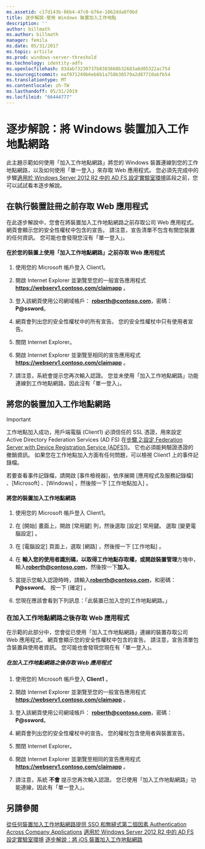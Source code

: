 ```yaml
---
ms.assetid: c17d143b-86b4-47c0-b76e-1862dda8f0bd
title: 逐步解說-使用 Windows 裝置加入工作地點
description: ''
author: billmath
ms.author: billmath
manager: femila
ms.date: 05/31/2017
ms.topic: article
ms.prod: windows-server-threshold
ms.technology: identity-adfs
ms.openlocfilehash: 83dab73230737b8303660b32683a6d05322ac754
ms.sourcegitcommit: eaf071249b6eb6b1a758b38579a2d87710abfb54
ms.translationtype: MT
ms.contentlocale: zh-TW
ms.lasthandoff: 05/31/2019
ms.locfileid: "66444777"
---
```

# <a name="walkthrough-workplace-join-with-a-windows-device"></a>逐步解說：將 Windows 裝置加入工作地點網路

此主題示範如何使用「加入工作地點網路」將您的 Windows 裝置連線到您的工作地點網路，以及如何使用「單一登入」來存取 Web 應用程式。 您必須先完成中的步驟[適用於 Windows Server 2012 R2 中的 AD FS 設定實驗室環境](../deployment/Set-up-the-lab-environment-for-AD-FS-in-Windows-Server-2012-R2.md)區段之前，您可以試試看本逐步解說。

## <a name="access-the-web-application-before-device-registration"></a>在執行裝置註冊之前存取 Web 應用程式
在此逐步解說中，您會在將裝置加入工作地點網路之前存取公司 Web 應用程式。 網頁會顯示您的安全性權杖中包含的宣告。 請注意，宣告清單不包含有關您裝置的任何資訊。 您可能也會發現您沒有「單一登入」。

#### <a name="to-access-the-web-application-before-you-use-workplace-join-on-your-device"></a>在於您的裝置上使用「加入工作地點網路」之前存取 Web 應用程式

1. 使用您的 Microsoft 帳戶登入 Client1。

2. 開啟 Internet Explorer 並瀏覽至您的一般宣告應用程式 **https://webserv1.contoso.com/claimapp** 。

3. 登入該網頁使用公司網域帳戶： <strong>roberth@contoso.com</strong>，密碼： <strong>P@ssword</strong>。

4. 網頁會列出您的安全性權杖中的所有宣告。 您的安全性權杖中只有使用者宣告。

5. 關閉 Internet Explorer。

6. 開啟 Internet Explorer 並瀏覽至相同的宣告應用程式 **https://webserv1.contoso.com/claimapp** 。

7. 請注意，系統會提示您再次輸入認證。 您並未使用「加入工作地點網路」功能連線到工作地點網路，因此沒有「單一登入」。

## <a name="join-your-device-with-workplace-join"></a>將您的裝置加入工作地點網路

> [!IMPORTANT]
> 工作地點加入成功，用戶端電腦 (Client1) 必須信任的 SSL 憑證，用來設定 Active Directory Federation Services (AD FS) 在[步驟 2:設定 Federation Server with Device Registration Service (ADFS1)](../deployment/Set-up-the-lab-environment-for-AD-FS-in-Windows-Server-2012-R2.md#BKMK_4)。 它也必須能夠驗證憑證的撤銷資訊。 如果您在工作地點加入方面有任何問題，可以檢視 Client1 上的事件記錄檔。
> 
> 若要查看事件記錄檔，請開啟 [事件檢視器]，依序展開 [應用程式及服務記錄檔]  、[Microsoft]  、[Windows]  ，然後按一下 [工作地點加入]  。

#### <a name="to-join-your-device-with-workplace-join"></a>將您的裝置加入工作地點網路

1. 使用您的 Microsoft 帳戶登入 Client1。

2. 在 [開始]  畫面上，開啟 [常用鍵]  列，然後選取 [設定]  常用鍵。 選取 [變更電腦設定]  。

3. 在 [電腦設定]  頁面上，選取 [網路]  ，然後按一下 [工作地點]  。

4. 在 **輸入您的使用者識別碼，以取得工作地點存取權，或開啟裝置管理**方塊中，輸入<strong>roberth@contoso.com</strong>，然後按一下**加入**。

5. 當提示您輸入認證時時，請輸入<strong>roberth@contoso.com</strong>，和密碼： <strong>P@ssword</strong>。 按一下 [確定]  。

6. 您現在應該會看到下列訊息：「此裝置已加入您的工作地點網路。」

### <a name="access-the-web-application-after-joining-the-workplace"></a>在加入工作地點網路之後存取 Web 應用程式
在示範的此部分中，您會從已使用「加入工作地點網路」連線的裝置存取公司 Web 應用程式。 網頁會顯示您的安全性權杖中包含的宣告。 請注意，宣告清單包含裝置與使用者資訊。 您可能也會發現您現在有「單一登入」。

##### <a name="to-access-the-web-application-after-joining-the-workplace"></a>在加入工作地點網路之後存取 Web 應用程式

1. 使用您的 Microsoft 帳戶登入 **Client1** 。

2. 開啟 Internet Explorer 並瀏覽至您的一般宣告應用程式 **https://webserv1.contoso.com/claimapp** 。

3. 登入該網頁使用公司網域帳戶： <strong>roberth@contoso.com</strong>，密碼： <strong>P@ssword</strong>。

4. 網頁會列出您的安全性權杖中的宣告。 您的權杖包含使用者與裝置宣告。

5. 關閉 Internet Explorer。

6. 開啟 Internet Explorer 並瀏覽至相同的宣告應用程式 **https://webserv1.contoso.com/claimapp** 。

7. 請注意，系統 **不會** 提示您再次輸入認證。 您已使用「加入工作地點網路」功能連線，因此有「單一登入」。

## <a name="see-also"></a>另請參閱
[從任何裝置加入工作地點網路提供 SSO 和無縫式第二個因素 Authentication Across Company Applications](Join-to-Workplace-from-Any-Device-for-SSO-and-Seamless-Second-Factor-Authentication-Across-Company-Applications.md)
[適用於 Windows Server 2012 R2 中的 AD FS 設定實驗室環境](../deployment/Set-up-the-lab-environment-for-AD-FS-in-Windows-Server-2012-R2.md)
 [逐步解說：將 iOS 裝置加入工作地點網路](Walkthrough--Workplace-Join-with-an-iOS-Device.md)



